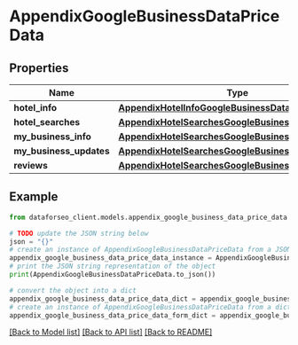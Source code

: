 # AppendixGoogleBusinessDataPriceData


## Properties

Name | Type | Description | Notes
------------ | ------------- | ------------- | -------------
**hotel_info** | [**AppendixHotelInfoGoogleBusinessDataPriceData**](AppendixHotelInfoGoogleBusinessDataPriceData.md) |  | [optional] 
**hotel_searches** | [**AppendixHotelSearchesGoogleBusinessDataPriceData**](AppendixHotelSearchesGoogleBusinessDataPriceData.md) |  | [optional] 
**my_business_info** | [**AppendixHotelSearchesGoogleBusinessDataPriceData**](AppendixHotelSearchesGoogleBusinessDataPriceData.md) |  | [optional] 
**my_business_updates** | [**AppendixHotelSearchesGoogleBusinessDataPriceData**](AppendixHotelSearchesGoogleBusinessDataPriceData.md) |  | [optional] 
**reviews** | [**AppendixHotelSearchesGoogleBusinessDataPriceData**](AppendixHotelSearchesGoogleBusinessDataPriceData.md) |  | [optional] 

## Example

```python
from dataforseo_client.models.appendix_google_business_data_price_data import AppendixGoogleBusinessDataPriceData

# TODO update the JSON string below
json = "{}"
# create an instance of AppendixGoogleBusinessDataPriceData from a JSON string
appendix_google_business_data_price_data_instance = AppendixGoogleBusinessDataPriceData.from_json(json)
# print the JSON string representation of the object
print(AppendixGoogleBusinessDataPriceData.to_json())

# convert the object into a dict
appendix_google_business_data_price_data_dict = appendix_google_business_data_price_data_instance.to_dict()
# create an instance of AppendixGoogleBusinessDataPriceData from a dict
appendix_google_business_data_price_data_form_dict = appendix_google_business_data_price_data.from_dict(appendix_google_business_data_price_data_dict)
```
[[Back to Model list]](../README.md#documentation-for-models) [[Back to API list]](../README.md#documentation-for-api-endpoints) [[Back to README]](../README.md)


